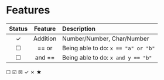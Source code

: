 # Features

| Status | Feature | Description |
|:------:|:-------:|:-----------|
|&check;| Addition | Number/Number, Char/Number |
|&#9744;| ==  or | Being able to do: `x == "a" or "b"` |
|&#9744;| and == | Being able to do: `x and y == "b"` |

&#9744; &#9745; &#9746;
&check; &cross; &starf;
